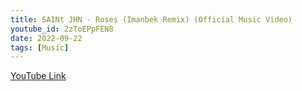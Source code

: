 ```yaml
---
title: SAINt JHN - Roses (Imanbek Remix) (Official Music Video)
youtube_id: 2zToEPpFEN8
date: 2022-09-22
tags: [Music]
---
```

[YouTube Link](https://www.youtube.com/watch?v=2zToEPpFEN8)